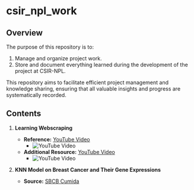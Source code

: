 # csir_npl_work
## Overview
The purpose of this repository is to:
1. Manage and organize project work.
2. Store and document everything learned during the development of the project at CSIR-NPL.

This repository aims to facilitate efficient project management and knowledge sharing, ensuring that all valuable insights and progress are systematically recorded.

## Contents
1. **Learning Webscraping**
   - **Reference:** [YouTube Video](https://www.youtube.com/watch?v=2hPCX-p_X8Q)
     - ![YouTube Video](https://i.ytimg.com/vi/2hPCX-p_X8Q/hq720.jpg)
   - **Additional Resource:** [YouTube Video](https://www.youtube.com/watch?v=XI5_nsClCYI)
     - ![YouTube Video](https://i9.ytimg.com/vi/XI5_nsClCYI/hqdefault_custom_1.jpg)

2. **KNN Model on Breast Cancer and Their Gene Expressions**
   - **Source:** [SBCB Cumida](https://sbcb.inf.ufrgs.br/cumida)
 
